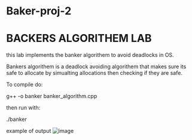 # Baker-proj-2

# BACKERS ALGORITHEM LAB

this lab implements the banker algorithem to avoid deadlocks in OS.

Bankers algorithem is a deadlock avoiding algorithem that makes sure its safe to allocate by simualting allocations then checking if they are safe. 

To compile do: 

g++ -o banker banker_algorithm.cpp

 then run with: 
 
 ./banker

 example of output
 ![image](https://github.com/user-attachments/assets/6efadb4f-74e3-4d50-b310-d1137f1ebb99)
